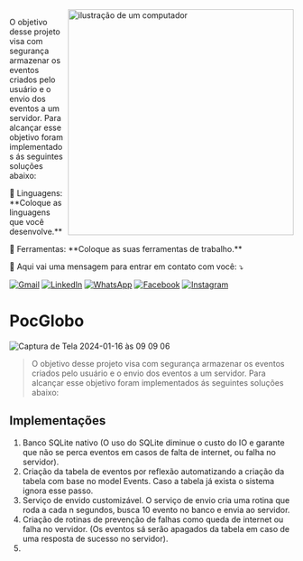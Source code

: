 <img src="https://raw.githubusercontent.com/MicaelliMedeiros/micaellimedeiros/master/image/computer-illustration.png" alt="ilustração de um computador" min-width="400px" max-width="400px" width="400px" align="right">

<p align="left"> 
  O objetivo desse projeto visa com segurança armazenar os eventos criados pelo usuário e o envio dos eventos a um servidor. Para alcançar esse objetivo foram implementados ás seguintes soluções abaixo:


<p align="left">
  🦄 Linguagens: **Coloque as linguagens que você desenvolve.**
</p>

<p align="left">
  💼 Ferramentas: **Coloque as suas ferramentas de trabalho.**
</p>

<p align="left">
  💌 Aqui vai uma mensagem para entrar em contato com você: ⤵️
</p>

<p align="left">
  <a href="#" title="Gmail">
  <img src="https://img.shields.io/badge/-Gmail-FF0000?style=flat-square&labelColor=FF0000&logo=gmail&logoColor=white&link=LINK-DO-SEU-GMAIL" alt="Gmail"/></a>
  <a href="#" title="LinkedIn">
  <img src="https://img.shields.io/badge/-Linkedin-0e76a8?style=flat-square&logo=Linkedin&logoColor=white&link=LINK-DO-SEU-LINKEDIN" alt="LinkedIn"/></a>
  <a href="#" title="WhatsApp">
  <img src="https://img.shields.io/badge/-WhatsApp-25d366?style=flat-square&labelColor=25d366&logo=whatsapp&logoColor=white&link=API-DO-SEU-WHATSAPP" alt="WhatsApp"/></a>
  <a href="#" title="Facebook">
  <img src="https://img.shields.io/badge/-Facebook-3b5998?style=flat-square&labelColor=3b5998&logo=facebook&logoColor=white&link=LINK-DO-SEU-FACEBOOK" alt="Facebook"/></a>
  <a href="#" title="Instagram">
  <img src="https://img.shields.io/badge/-Instagram-DF0174?style=flat-square&labelColor=DF0174&logo=instagram&logoColor=white&link=LINK-DO-SEU-INSTAGRAM" alt="Instagram"/></a>
</p>

# PocGlobo 

![Captura de Tela 2024-01-16 às 09 09 06](https://github.com/AlessandroLima/PocGlobo/assets/515100/e45a32b8-6656-456e-9e04-f0c2d3f5cfeb)

> O objetivo desse projeto visa com segurança armazenar os eventos criados pelo usuário e o envio dos eventos a um servidor. Para alcançar esse objetivo foram implementados ás seguintes soluções abaixo:

## Implementações

1. Banco SQLite nativo (O uso do SQLite diminue o custo do IO e garante que não se perca eventos em casos de falta de internet, ou falha no servidor).
2. Criação da tabela de eventos por reflexão automatizando a criação da tabela com base no model Events. Caso a tabela já exista o sistema ignora esse passo.
3. Serviço de envido customizável. O serviço de envio cria uma rotina que roda a cada n segundos, busca 10 evento no banco e envia ao servidor.
4. Criação de rotinas de prevenção de falhas como queda de internet ou falha no vervidor. (Os eventos sá serão apagados da tabela em caso de uma resposta de sucesso no servidor).
5. 
